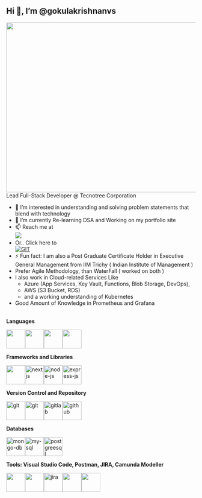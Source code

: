 ## Hi 👋, I’m @gokulakrishnanvs

 <img align="right" width="550" height="450" src="https://github.com/user-attachments/assets/94f1a941-2deb-4c46-a9eb-7f73d84b38d1">

Lead Full-Stack Developer @ Tecnotree Corporation 
- 👀 I’m interested in understanding and solving problem statements that blend with technology
- 🌱 I’m currently Re-learning DSA and Working on my portfolio site
- 📫 Reach me at <br/>
[<img src="https://img.shields.io/badge/LinkedIn-0077B5?style=for-the-badge&logo=linkedin&logoColor=white" />](https://www.linkedin.com/in/gokulakrishnanvs/)
-  Or.. Click here to <br/><a href="mailto:gokulakrishnan.v.s@outlook.com?subject=Get%20In%20Touch&body=Hi%20there,%20I%20found%20your%20profile%20on%20GitHub%20and%20would%20like%20to%20discuss%20potential%20opportunities.">
  <img src="https://img.shields.io/badge/GET%20IN%20TOUCH-007BFF?style=for-the-badge" alt="GIT"></a>
- ⚡ Fun fact: I am also a Post Graduate Certificate Holder in Executive General Management from IIM Trichy ( Indian Institute of Management )
- Prefer Agile Methodology, than WaterFall ( worked on both )
- I also work in Cloud-related Services Like
  - Azure (App Services, Key Vault, Functions, Blob Storage, DevOps),
  - AWS (S3 Bucket, RDS)
  - and a working understanding of Kubernetes
- Good Amount of Knowledge in Prometheus and  Grafana


<br/>**Languages** <br/>

<img height="50" width="50" src="https://img.icons8.com/color/48/000000/html-5.png" /><img height="50" width="50" src="https://img.icons8.com/color/48/000000/css3.png" /><img height="50" width="50" src="https://img.icons8.com/color/48/000000/javascript.png"/><img height="50" width="50" src="https://img.icons8.com/color/48/000000/typescript.png"/>

**Frameworks and Libraries** <br/> 

<img width="50" height="50" src="https://img.icons8.com/external-tal-revivo-color-tal-revivo/96/external-react-a-javascript-library-for-building-user-interfaces-logo-color-tal-revivo.png" /><img width="50" height="50" src="https://img.icons8.com/fluency/48/nextjs.png" alt="nextjs"/><img width="50" height="50" src="https://img.icons8.com/fluency/96/node-js.png" alt="node-js"/><img width="50" height="50" src="https://img.icons8.com/officel/80/express-js.png" alt="express-js"/>

**Version Control and Repository** <br/>

<img width="50" height="50" src="https://img.icons8.com/color/96/git.png" alt="git" /><img width="50" height="50" src="https://github.com/user-attachments/assets/45111ec7-bdd4-45c7-b100-14109f008b79" alt="git"/><img width="50" height="50" src="https://img.icons8.com/color/96/gitlab.png" alt="gitlab"/><img width="50" height="50" src="https://img.icons8.com/fluency/96/github.png" alt="github"/>

**Databases** <br/>

<img width="50" height="50" src="https://img.icons8.com/color/96/mongo-db.png" alt="mongo-db"/><img width="50" height="50" src="https://img.icons8.com/color/96/my-sql.png" alt="my-sql"/><img width="50" height="50" src="https://img.icons8.com/color/96/postgreesql.png" alt="postgreesql"/>

**Tools: Visual Studio Code, Postman, JIRA, Camunda Modeller** <br/>

<img height="50" width="50" src="https://img.icons8.com/color/48/000000/visual-studio-code-2019.png"/><img height="50" width="50" src="https://github.com/user-attachments/assets/43475788-d99b-4199-881a-40164cadf1f1" /><img width="50" height="50" src="https://img.icons8.com/color/96/jira.png" alt="jira"/><img height="50" width="50" src="https://camunda.com/wp-content/uploads/camunda/blog-images/4-icon.png"/><img height="50" width="50" src="https://img.icons8.com/color/48/000000/figma--v1.png"/>



<!---
gokulakrishnanvs/gokulakrishnanvs is a ✨ special ✨ repository because its `README.md` (this file) appears on your GitHub profile.
You can click the Preview link to take a look at your changes.
--->
